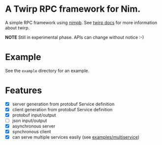# A Twirp RPC framework for Nim.

A simple RPC framework using [nimpb](https://github.com/oswjk/nimpb). See
[twirp docs](https://twitchtv.github.io/twirp/docs/intro.html) for more
information about twirp.

**NOTE** Still in experimental phase. APIs can change without notice :-)

# Example

See the `example` directory for an example.

# Features

- [x] server generation from protobuf Service definition
- [x] client generation from protobuf Service definition
- [x] protobuf input/output
- [ ] json input/output
- [x] asynchronous server
- [x] synchronous client
- [x] can serve multiple services easily (see [examples/multiservice](examples/multiservice))
